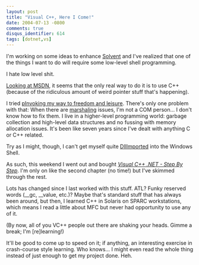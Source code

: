 ```yaml
---
layout: post
title: "Visual C++, Here I Come!"
date: 2004-07-13 -0800
comments: true
disqus_identifier: 614
tags: [dotnet,vs]
---
```

I'm working on some ideas to enhance
[Solvent](/archive/2004/06/25/solvent-power-toys-for-visual-studio-.net.aspx)
and I've realized that one of the things I want to do will require some
low-level shell programming.

 I hate low level shit.

 [Looking at
MSDN](http://msdn.microsoft.com/library/default.asp?url=/library/en-us/shellcc/platform/shell/programmersguide/shell_intro.asp),
it seems that the only real way to do it is to use C++ (because of the
ridiculous amount of weird pointer stuff that's happening).

 I tried [pInvoking my way to freedom and
leisure](http://www.pinvoke.net/). There's only one problem with that:
When there are
[marshaling](http://msdn.microsoft.com/library/default.asp?url=/library/en-us/cpguide/html/cpcontlbexpmemberconversion.asp)
issues, I'm not a COM person... I don't know how to fix them. I live in
a higher-level programming world: garbage collection and high-level data
structures and no fussing with memory allocation issues. It's been like
seven years since I've dealt with anything C or C++ related.

 Try as I might, though, I can't get myself quite
[DllImported](http://msdn.microsoft.com/library/default.asp?url=/library/en-us/cpref/html/frlrfSystemRuntimeInteropServicesDllImportAttributeClassTopic.asp)
into the Windows Shell.

 As such, this weekend I went out and bought [*Visual C++ .NET - Step By
Step*](http://www.amazon.com/exec/obidos/ASIN/0735619077/mhsvortex). I'm
only on like the second chapter (no time!) but I've skimmed through the
rest.

 Lots has changed since I last worked with this stuff. ATL? Funky
reserved words (\_\_gc, \_\_value, etc.)? Maybe that's standard stuff
that has always been around, but then, I learned C++ in Solaris on SPARC
workstations, which means I read a little about MFC but never had
opportunity to use any of it.

 (By now, all of you VC++ people out there are shaking your heads. Gimme
a break; I'm [re]learning!)

 It'll be good to come up to speed on it; if anything, an interesting
exercise in crash-course style learning. Who knows... I might even read
the whole thing instead of just enough to get my project done. Heh.
